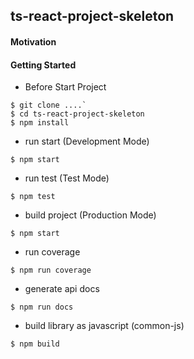 ## ts-react-project-skeleton

#### Motivation

#### Getting Started

* Before Start Project

```ssh
$ git clone ....`
$ cd ts-react-project-skeleton
$ npm install
```

* run start (Development Mode) 
```ssh
$ npm start
```

* run test (Test Mode) 

```ssh
$ npm test
```

*  build project (Production Mode) 
```ssh
$ npm start
```

* run coverage

```ssh
$ npm run coverage
```

* generate api docs

```ssh
$ npm run docs
```

* build library as javascript (common-js)

```ssh
$ npm build
```
